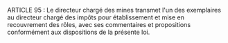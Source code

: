 ARTICLE 95 : Le directeur chargé des mines transmet l'un des
exemplaires au directeur chargé des impôts pour établissement et mise en
recouvrement des rôles, avec ses commentaires et propositions
conformément aux dispositions de la présente loi.